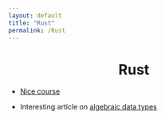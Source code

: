 ```yaml
---
layout: default
title: "Rust"
permalink: /Rust
---
```




<h1 align="center"> Rust </h1>


* [Nice course](https://doc.rust-lang.org/stable/book/title-page.html)

* Interesting article on [algebraic data types](https://blog.aiono.dev/posts/algebraic-types-are-not-scary,-actually.html)
